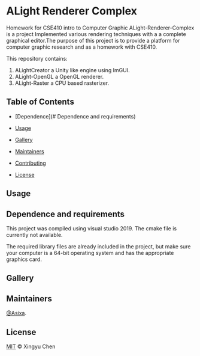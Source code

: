 # ALight Renderer Complex
Homework for CSE410 intro to Computer Graphic
ALight-Renderer-Complex is a project Implemented various rendering techniques with a a complete graphical editor.The purpose of this project is to provide a platform for computer graphic research and as a homework with CSE410.

This repository contains:
1. ALightCreator a Unity like engine using ImGUI.
2. ALight-OpenGL a OpenGL renderer.
3. ALight-Raster a CPU based rasterizer.

## Table of Contents


- [Dependence](# Dependence and requirements)
- [Usage](#usage)

- [Gallery](#Gallery)
- [Maintainers](#maintainers)
- [Contributing](#contributing)
- [License](#license)

## Usage

## Dependence and requirements
This project was compiled using visual studio 2019. The cmake file is currently not available.

The required library files are already included in the project, but make sure your computer is a 64-bit operating system and has the appropriate graphics card.
## Gallery

## Maintainers
[@Asixa](https://github.com/Asixa).

## License

[MIT](LICENSE) © Xingyu Chen
